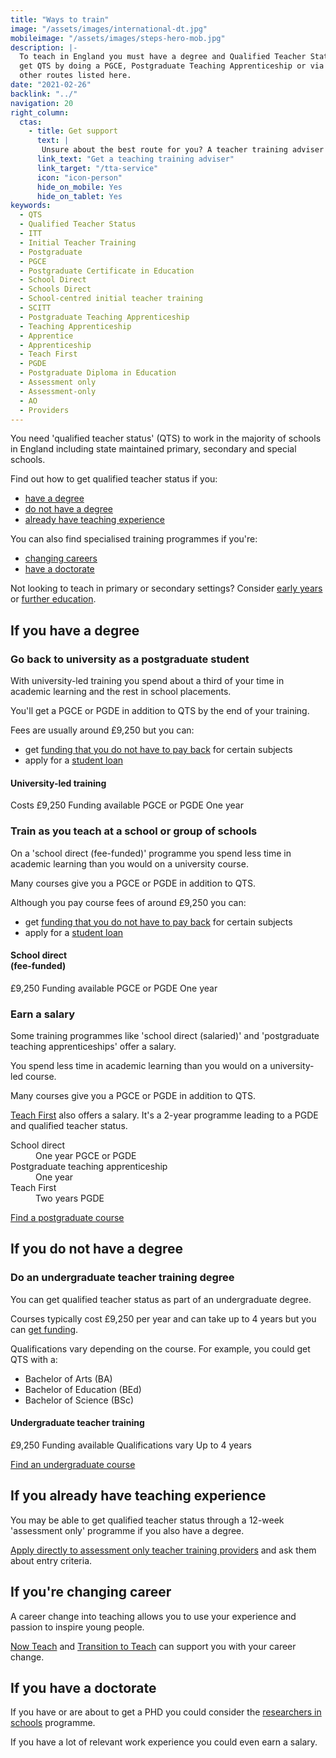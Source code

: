 ```yaml
---
title: "Ways to train"
image: "/assets/images/international-dt.jpg"
mobileimage: "/assets/images/steps-hero-mob.jpg"
description: |-
  To teach in England you must have a degree and Qualified Teacher Status. You can
  get QTS by doing a PGCE, Postgraduate Teaching Apprenticeship or via one of the
  other routes listed here.
date: "2021-02-26"
backlink: "../"
navigation: 20
right_column:
  ctas:
    - title: Get support
      text: |
       Unsure about the best route for you? A teacher training adviser can help.
      link_text: "Get a teaching training adviser"
      link_target: "/tta-service"
      icon: "icon-person"
      hide_on_mobile: Yes
      hide_on_tablet: Yes
keywords:
  - QTS
  - Qualified Teacher Status
  - ITT
  - Initial Teacher Training
  - Postgraduate
  - PGCE
  - Postgraduate Certificate in Education
  - School Direct
  - Schools Direct
  - School-centred initial teacher training
  - SCITT
  - Postgraduate Teaching Apprenticeship
  - Teaching Apprenticeship
  - Apprentice
  - Apprenticeship
  - Teach First
  - PGDE
  - Postgraduate Diploma in Education
  - Assessment only
  - Assessment-only
  - AO
  - Providers
---
```


You need 'qualified teacher status' (QTS) to work in the majority of schools in England including state maintained primary, secondary and special schools.

Find out how to get qualified teacher status if you:

* [have a degree](#if-you-have-a-degree)
* [do not have a degree](#if-you-do-not-have-a-degree)
* [already have teaching experience](#if-you-already-have-teaching-experience)

You can also find specialised training programmes if you're:

* [changing careers](#if-youre-changing-career)
* [have a doctorate](#if-you-have-a-doctorate)

Not looking to teach in primary or secondary settings? Consider [early years](/early-years-teaching-training) or [further education](/further-education-teacher-training).

## If you have a degree

### Go back to university as a postgraduate student

With university-led training you spend about a third of your time in academic learning and the rest in school placements.

You'll get a PGCE or PGDE in addition to QTS by the end of your training.

Fees are usually around £9,250 but you can:

* get [funding that you do not have to pay back](https://review-get-into-teaching-app-1182.london.cloudapps.digital/funding-your-training#bursaries-and-scholarships) for certain subjects
* apply for a [student loan](https://review-get-into-teaching-app-1182.london.cloudapps.digital/funding-your-training#tuition-fee-and-maintenance-loans)

<div class="training-attributes">
  <h4>University-led training</h4>
  <div>
    <span class="badge pink">Costs £9,250</span>
    <span class="badge cyan">Funding available</span>
    <span class="badge dark-blue">PGCE or PGDE</span>
    <span class="badge purple">One year</span>
  </div>
</div>

### Train as you teach at a school or group of schools

On a 'school direct (fee-funded)' programme you spend less time in academic learning than you would on a university course.

Many courses give you a PGCE or PGDE in addition to QTS.

Although you pay course fees of around £9,250 you can:

* get [funding that you do not have to pay back](https://review-get-into-teaching-app-1182.london.cloudapps.digital/funding-your-training#bursaries-and-scholarships) for certain subjects
* apply for a [student loan](https://review-get-into-teaching-app-1182.london.cloudapps.digital/funding-your-training#tuition-fee-and-maintenance-loans)  

<div class="training-attributes">
  <h4>School direct<br/>(fee-funded)</h4>
  <div>
    <span class="badge pink">£9,250</span>
    <span class="badge cyan">Funding available</span>
    <span class="badge dark-blue">PGCE or PGDE</span>
    <span class="badge purple">One year</span>
  </div>
</div>

### Earn a salary

Some training programmes like 'school direct (salaried)' and 'postgraduate teaching apprenticeships' offer a salary.

You spend less time in academic learning than you would on a university-led course.

Many courses give you a PGCE or PGDE in addition to QTS.

[Teach First](https://www.teachfirst.org.uk/) also offers a salary. It's a 2-year programme leading to a PGDE and qualified teacher status.

<dl>
  <div class="training-option">
    <dt>School direct</dt>
    <dd>
      <span class="badge purple">One year</span>
      <span class="badge dark-blue">PGCE or PGDE</span>
    </dd>
  </div>

  <div class="training-option">
    <dt>Postgraduate teaching apprenticeship</dt>
    <dd>
      <span class="badge purple">One year</span>
    </dd>
  </div>

  <div class="training-option">
    <dt>Teach First</dt>
    <dd>
      <span class="badge purple">Two years</span>
      <span class="badge dark-blue">PGDE</span>
    </dd>
  </div>
</dl>

<a href="https://www.gov.uk/find-postgraduate-teacher-training-courses" class="button">Find a postgraduate course</a>

## If you do not have a degree

### Do an undergraduate teacher training degree

You can get qualified teacher status as part of an undergraduate degree.

Courses typically cost £9,250 per year and can take up to 4 years but you can [get funding](https://www.gov.uk/student-finance-calculator).

Qualifications vary depending on the course. For example, you could get QTS with a:

* Bachelor of Arts (BA)
* Bachelor of Education (BEd)
* Bachelor of Science (BSc)

<div class="training-attributes">
  <h4>Undergraduate teacher training</h4>
  <div>
    <span class="badge pink">£9,250</span>
    <span class="badge cyan">Funding available</span>
    <span class="badge dark-blue">Qualifications vary</span>
    <span class="badge purple">Up to 4 years</span>
  </div>
</div>

<a href="https://digital.ucas.com/search" class="button">Find an undergraduate course</a>

## If you already have teaching experience

You may be able to get qualified teacher status through a 12-week 'assessment only' programme if you also have a degree.

[Apply directly to assessment only teacher training providers](/assessment-only-providers) and ask them about entry criteria.

## If you're changing career

A career change into teaching allows you to use your experience and
passion to inspire young people.

[Now Teach](https://nowteach.org.uk/) and [Transition to Teach](https://www.transitiontoteach.co.uk/) can support you with your career change.

## If you have a doctorate

If you have or are about to get a PHD you could consider the [researchers in schools](https://thebrilliantclub.org/researchers-in-schools/) programme.

If you have a lot of relevant work experience you could even earn a salary.
